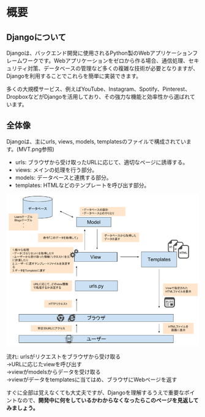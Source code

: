 # 概要

## Djangoについて
Djangoは、バックエンド開発に使用されるPython製のWebアプリケーションフレームワークです。Webアプリケーションをゼロから作る場合、通信処理、セキュリティ対策、データベースの管理など多くの複雑な技術が必要となりますが、Djangoを利用することでこれらを簡単に実装できます。<br>

多くの大規模サービス、例えばYouTube、Instagram、Spotify、Pinterest、DropboxなどがDjangoを活用しており、その強力な機能と効率性から選ばれています。


## 全体像
Djangoは、主にurls, views, models, templatesのファイルで構成されています。(MVT.png参照)<br>
- urls: ブラウザから受け取ったURLに応じて、適切なページに誘導する。<br>
- views: メインの処理を行う部分。<br>
- models: データベースと連携する部分。<br>
- templates: HTMLなどのテンプレートを呼び出す部分。<br>

![Image1](MVT.png)

流れ: 
urlsがリクエストをブラウザから受け取る<br>
→URLに応じたviewを呼び出す<br>
→viewがmodelsからデータを受け取る<br>
→viewがデータをtemplatesに当てはめ、ブラウザにWebページを返す<br>

すぐに全部は覚えなくても大丈夫ですが、Djangoを理解するうえで重要なポイントなので、**開発中に何をしているかわからなくなったらこのページを見返してみましょう。**